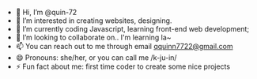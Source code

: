 - 👋 Hi, I’m @quin-72
- 👀 I’m interested in creating websites, designing.
- 🌱 I’m currently coding Javascript, learning front-end web development;
- 💞️ I’m looking to collaborate on.. I'm learning la~
- 📫 You can reach out to me through email qquinn7722@gmail.com
- 😄 Pronouns: she/her, or you can call me /k-ju-in/
- ⚡ Fun fact about me: first time coder to create some nice projects

<!---
quin-72/quin-72 is a ✨ special ✨ repository because its `README.md` (this file) appears on your GitHub profile.
You can click the Preview link to take a look at your changes.
--->
